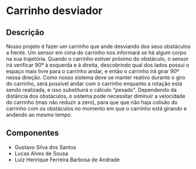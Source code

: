 Carrinho desviador
==================

Descrição
---------

Nosso projeto é fazer um carrinho que ande desviando dos seus obstáculos a frente. Um sensor em cima do carrinho nos informará se há algum corpo na sua trajetória. Quando o carrinho estiver próximo do obstáculo, o sensor irá verificar 90º à esquerda e à direita, descobrindo qual dos lados possui o espaço mais livre para o carrinho andar, e então o carrinho irá girar 90º nessa direção. Como nosso sistema deve se manter reativo durante o giro do carrinho, será possível andar com o carrinho enquanto a rotação está sendo realizada, e isso substituirá o cálculo "pesado". Dependendo da distância dos obstáculos, o sistema pode necessitar diminuir a velocidade do carrinho (mas não reduzir a zero), para que que não haja colisão do carrinho com os obstáculos no momento em que o carrinho está girando e andando ao mesmo tempo.

Componentes
-----------

- Gustavo Silva dos Santos
- Lucas Alves de Sousa
- Luiz Henrique Ferreira Barbosa de Andrade